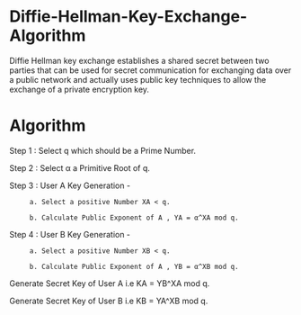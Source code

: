 # Diffie-Hellman-Key-Exchange-Algorithm

Diffie Hellman key exchange establishes a shared secret between two parties that can be used for secret communication for exchanging data over a public network and actually uses public key techniques to allow the exchange of a private encryption key.

# Algorithm

Step 1 : Select  q which should be a Prime Number.

Step 2 : Select α a Primitive Root of q.

Step 3 : User A Key Generation -

         a.	Select a positive Number XA < q.
         
         b.	Calculate Public Exponent of A , YA = α^XA mod q.
         
Step 4 : User B Key Generation -

         a.	Select a positive Number XB < q.
         
         b.	Calculate Public Exponent of A , YB = α^XB mod q.
         
Generate Secret Key of User A i.e KA = YB^XA mod q.

Generate Secret Key of User B i.e KB = YA^XB mod q.
